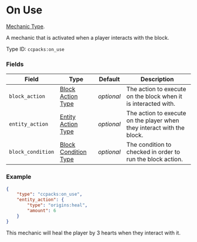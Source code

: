 # On Use

[Mechanic Type](../mechanic_types.md).

A mechanic that is activated when a player interacts with the block.

Type ID: `ccpacks:on_use`

### Fields

Field  | Type | Default | Description
-------|------|---------|-------------
`block_action` | [Block Action Type](https://apoli.readthedocs.io/en/latest/types/block_action_types/) | *optional* | The action to execute on the block when it is interacted with.
`entity_action` | [Entity Action Type](https://apoli.readthedocs.io/en/latest/types/entity_action_types/) | *optional* | The action to execute on the player when they interact with the block.
`block_condition` | [Block Condition Type](https://apoli.readthedocs.io/en/latest/types/block_condition_types/) | *optional* | The condition to checked in order to run the block action.

### Example
```json
{
	"type": "ccpacks:on_use",
	"entity_action": {
		"type": "origins:heal",
		"amount": 6
	}
}
```
This mechanic will heal the player by 3 hearts when they interact with it.
